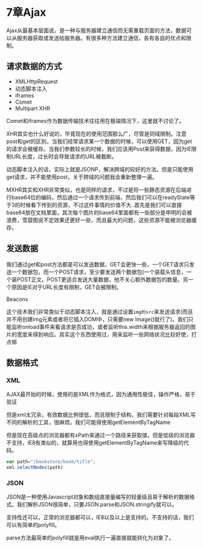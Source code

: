 # 7章Ajax
Ajax从最基本层面说，是一种与服务器建立通信而无需重载页面的方法，数据可以从服务器获取或发送给服务器。有很多种方法建立通信，各有各自的优点和限制。

## 请求数据的方式
 - XMLHttpRequest
 - 动态脚本注入
 - iframes
 - Comet
 - Multipart XHR

Comet和iframes作为数据传输技术往往用在极端情况下，这里就不讨论了。

XHR其实也什么好说的，毕竟现在的使用范围那么广，尽管是同域限制。注意post和get的区别，当我们经常请求某一个数据的时候，可以使用GET，因为get的请求会被缓存。当我们参数较长的时候，我们应该用Post来获得数据，因为IE限制URL长度，过长时会导致请求的URL被截断。

动态脚本注入的话，实际上就是JSONP，解决跨域的较好的方法。但是只能使用get请求，并不能使用post，关于跨域的问题我会重新整理一遍。

MXHR其实和XHR非常类似，也是同样的请求，不过是将一些静态资源在后端进行base64位的编码，然后通过一个请求传到前端，然后我们可以在readyState等于3的时候看下传到的资源，不过这件事情的价值不大..首先是我们可以直接base64放在文档里面，其次每个图片的base64里面都有一些部分是申明的会被浪费，雪碧图说不定效果还更好一些，而且最大的问题，这些资源不能被浏览器缓存。

## 发送数据
我们通过get和post方法都是可以发送数据，GET会更快一些，一个GET请求只发送一个数据包，而一个POST请求，至少要发送两个数据包(一个装载头信息，一个装POST正文。POST更适合发送大量数据，他不关心额外数据包的数量。另一个原因是IE对于URL长度有限制，GET会被限制。

  Beacons

这个技术我们非常类似于动态脚本注入，就是通过设置`img的src`来发送请求(而且并不用创建img元素或者将它插入DOM中，只需要new Image()就行了)。我们只能监听onload事件来看请求是否成功，或者监听this.width来根据服务器返回的图片的宽度来得到响应。其实这个东西使用过，用来监听一些网络状况比较好使，打点嘛

## 数据格式
### XML
AJAX最开始的时候，使用的是XML作为格式，因为通用性极佳，操作严格，易于验证

但是xml太冗余，有效数据比例很低，而且限制于结构，我们需要针对每段XML写不同的解析的工具，很麻烦。我们可能得使用getElementByTagName

但是现在高级点的浏览器都有xPath来通过一个路径来获取值，但是低级的浏览器不支持，IE8有类似的，就算用也得使用getElementByTagName来写降级的代码。

```javascript
var path="/bookstore/book/title";
xml.selectNodes(path)
```

### JSON
JSON是一种使用Javascript对象和数组直接量编写的轻量级且易于解析的数据格式。我们解析JSON很简单，只要JSON.parse和JSON.stringify就可以。

支持性还可以，正常的浏览器都可以，IE8以及以上是支持的。不支持的话，我们可以有简单的polyfill。

parse方法最简单的polyfill就是用eval执行一遍直接就能转化为对象了。
